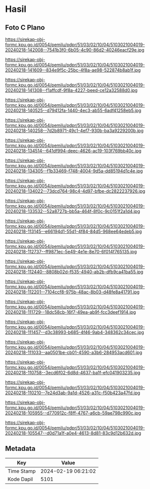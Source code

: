 # Hasil

## Foto C Plano

https://sirekap-obj-formc.kpu.go.id/0054/pemilu/pdpr/51/03/02/10/04/5103021004019-20240218-142008--7541b3f0-6b05-4c90-86d2-40246eacf29e.jpg

https://sirekap-obj-formc.kpu.go.id/0054/pemilu/pdpr/51/03/02/10/04/5103021004019-20240218-141609--834e9f5c-25bc-4f8a-ae98-522874b8ab1f.jpg

https://sirekap-obj-formc.kpu.go.id/0054/pemilu/pdpr/51/03/02/10/04/5103021004019-20240218-141308--f1affcdf-9f8a-4227-beed-ce12a32588d0.jpg

https://sirekap-obj-formc.kpu.go.id/0054/pemilu/pdpr/51/03/02/10/04/5103021004019-20240218-140525--d79412fa-1440-4ec3-ab55-6adf41258eb5.jpg

https://sirekap-obj-formc.kpu.go.id/0054/pemilu/pdpr/51/03/02/10/04/5103021004019-20240218-140258--7d2b8971-49c1-4ef7-930b-ba3a9229200b.jpg

https://sirekap-obj-formc.kpu.go.id/0054/pemilu/pdpr/51/03/02/10/04/5103021004019-20240218-134514--641df994-deec-4626-ac19-103f769bb40c.jpg

https://sirekap-obj-formc.kpu.go.id/0054/pemilu/pdpr/51/03/02/10/04/5103021004019-20240218-134305--f1b33469-f748-4004-9d5a-dd85194d1c4e.jpg

https://sirekap-obj-formc.kpu.go.id/0054/pemilu/pdpr/51/03/02/10/04/5103021004019-20240218-134022--73dcd764-98c4-4d97-bfbe-dc2822237926.jpg

https://sirekap-obj-formc.kpu.go.id/0054/pemilu/pdpr/51/03/02/10/04/5103021004019-20240218-133532--52a8727b-bb5a-464f-8f0c-9c0151f2a1d4.jpg

https://sirekap-obj-formc.kpu.go.id/0054/pemilu/pdpr/51/03/02/10/04/5103021004019-20240218-113145--e66194d1-55d1-4f84-84d5-968ee64edeb5.jpg

https://sirekap-obj-formc.kpu.go.id/0054/pemilu/pdpr/51/03/02/10/04/5103021004019-20240218-112737--ff9871ec-5e49-4e1e-8e70-6f014f765135.jpg

https://sirekap-obj-formc.kpu.go.id/0054/pemilu/pdpr/51/03/02/10/04/5103021004019-20240218-112440--8808b02d-f535-4940-ab2b-dfb9ca41ba55.jpg

https://sirekap-obj-formc.kpu.go.id/0054/pemilu/pdpr/51/03/02/10/04/5103021004019-20240218-112201--7104ccf8-975b-48ac-8b03-d48fe8a41791.jpg

https://sirekap-obj-formc.kpu.go.id/0054/pemilu/pdpr/51/03/02/10/04/5103021004019-20240218-111729--18dc58cb-16f7-49ea-ab9f-fcc3deef1914.jpg

https://sirekap-obj-formc.kpu.go.id/0054/pemilu/pdpr/51/03/02/10/04/5103021004019-20240218-111457--d3c38993-b685-4f46-9ab4-348362c34cec.jpg

https://sirekap-obj-formc.kpu.go.id/0054/pemilu/pdpr/51/03/02/10/04/5103021004019-20240218-111033--aa0501be-cb01-4590-a3b6-284953acd601.jpg

https://sirekap-obj-formc.kpu.go.id/0054/pemilu/pdpr/51/03/02/10/04/5103021004019-20240218-110758--3ecd6f02-6d8d-4637-ba1f-efc041903235.jpg

https://sirekap-obj-formc.kpu.go.id/0054/pemilu/pdpr/51/03/02/10/04/5103021004019-20240218-110210--7e24d3ab-9a1d-4526-a31c-f50b423a47fd.jpg

https://sirekap-obj-formc.kpu.go.id/0054/pemilu/pdpr/51/03/02/10/04/5103021004019-20240218-105955--d770912c-f8ff-4767-a6cb-59ae798c990c.jpg

https://sirekap-obj-formc.kpu.go.id/0054/pemilu/pdpr/51/03/02/10/04/5103021004019-20240218-105547--d0d71a1f-a0e4-4613-8d81-83c9d12b632d.jpg


## Metadata

| Key        | Value               |
| ---------- | ------------------- |
| Time Stamp | 2024-02-19 06:21:02 |
| Kode Dapil | 5101                |



